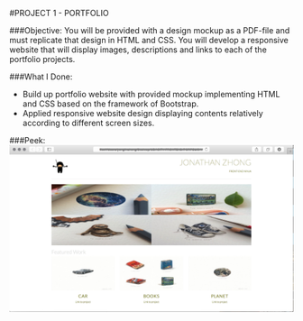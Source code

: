 

#PROJECT 1 - PORTFOLIO

###Objective:
You will be provided with a design mockup as a PDF-file and must replicate that design in HTML and CSS. You will develop a responsive website that will display images, descriptions and links to each of the portfolio projects.


###What I Done:
 - Build up portfolio website with provided mockup implementing HTML and CSS based on the framework of Bootstrap.
 - Applied responsive website design displaying contents relatively according to different screen sizes.


###Peek:
![Alt text](https://github.com/jonathanzhong/front-portfolio/blob/master/img/front-porfolio.png)
